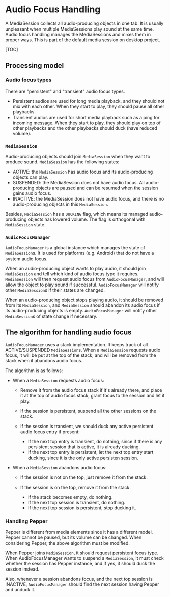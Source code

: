 # Audio Focus Handling

A MediaSession collects all audio-producing objects in one tab. It is usually
unpleasant when multiple MediaSessions play sound at the same time. Audio focus
handling manages the MediaSessions and mixes them in proper ways. This is part
of the default media session on desktop project.

[TOC]

## Processing model

### Audio focus types

There are "persistent" and "transient" audio focus types.

* Persistent audios are used for long media playback, and they should not mix
  with each other. When they start to play, they should pause all other
  playbacks.
* Transient audios are used for short media playback such as a ping for incoming
  message. When they start to play, they should play on top of other playbacks
  and the other playbacks should duck (have reduced volume).

### `MediaSession`

Audio-producing objects should join `MediaSession` when they want to produce
sound. `MediaSession` has the following states:

* ACTIVE: the `MediaSession` has audio focus and its audio-producing objects can
  play.
* SUSPENDED: the MediaSession does not have audio focus. All audio-producing
  objects are paused and can be resumed when the session gains audio focus.
* INACTIVE: the MediaSession does not have audio focus, and there is no
  audio-producing objects in this `MediaSession`.

Besides, `MediaSession` has a `DUCKING` flag, which means its managed
audio-producing objects has lowered volume. The flag is orthogonal with
`MediaSession` state.

### `AudioFocusManager`

`AudioFocusManager` is a global instance which manages the state of
`MediaSession`s. It is used for platforms (e.g. Android) that do not have a
system audio focus.

When an audio-producing object wants to play audio, it should join `MediaSession`
and tell which kind of audio focus type it requires. `MediaSession` will then
request audio focus from `AudioFocusManager`, and will allow the object to play
sound if successful. `AudioFocusManager` will notify other `MediaSession`s if
their states are changed.

When an audio-producing object stops playing audio, it should be removed from
its `MediaSession`, and `MediaSession` should abandon its audio focus if its
audio-producing objects is empty. `AudioFocusManager` will notify other
`MediaSession`s of state change if necessary.

## The algorithm for handling audio focus

`AudioFocusManager` uses a stack implementation. It keeps track of all
ACTIVE/SUSPENDED `MediaSession`s. When a `MediaSession` requests audio focus, it
will be put at the top of the stack, and will be removed from the stack when it
abandons audio focus.

The algorithm is as follows:

* When a `MediaSession` requests audio focus:

  * Remove it from the audio focus stack if it's already there, and place it at
    the top of audio focus stack, grant focus to the session and let it play.
  * If the session is persistent, suspend all the other sessions on the stack.
  * If the session is transient, we should duck any active persistent audio
    focus entry if present:

    * If the next top entry is transient, do nothing, since if there is any
      persistent session that is active, it is already ducking.
    * If the next top entry is persistent, let the next top entry start ducking,
      since it is the only active persisten session.

* When a `MediaSession` abandons audio focus:

  * If the session is not on the top, just remove it from the stack.
  * If the session is on the top, remove it from the stack.

    * If the stack becomes empty, do nothing.
    * If the next top session is transient, do nothing.
    * If the next top session is persistent, stop ducking it.

### Handling Pepper

Pepper is different from media elements since it has a different model. Pepper
cannot be paused, but its volume can be changed. When considering Pepper, the
above algorithm must be modified.

When Pepper joins `MediaSession`, it should request persistent focus type. When
AudioFocusManager wants to suspend a `MediaSession`, it must check whether the
session has Pepper instance, and if yes, it should duck the session instead.

Also, whenever a session abandons focus, and the next top session is INACTIVE,
`AudioFocusManager` should find the next session having Pepper and unduck it.
